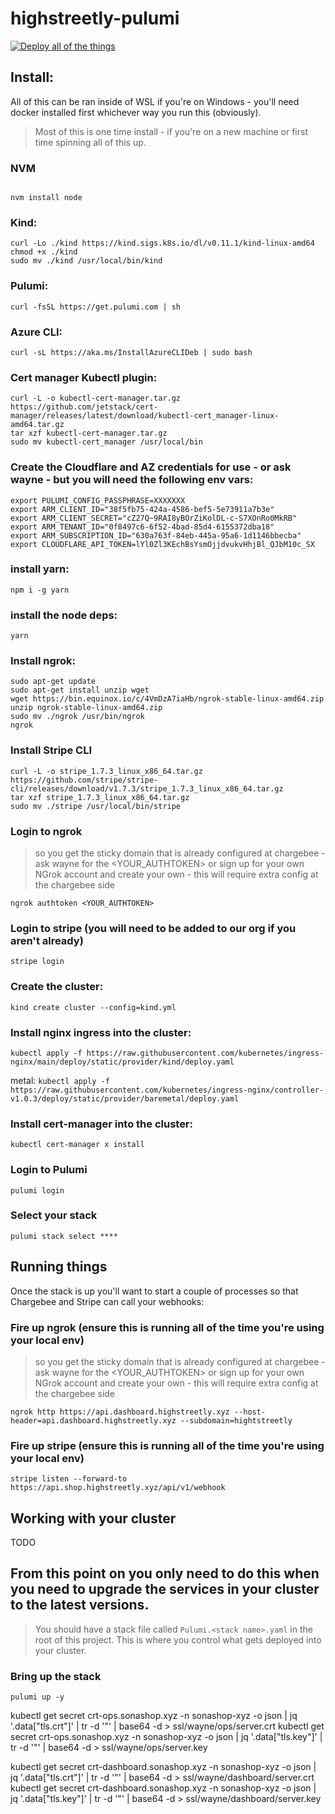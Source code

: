 # highstreetly-pulumi

[![Deploy all of the things](https://github.com/sonaticket/highstreetly-pulumi/actions/workflows/test.yml/badge.svg)](https://github.com/sonaticket/highstreetly-pulumi/actions/workflows/test.yml)

## Install:

All of this can be ran inside of WSL if you're on Windows - you'll need docker installed first whichever way you run this (obviously).

> Most of this is one time install - if you're on a new machine or first time spinning all of this up.

### NVM

```

nvm install node
```

### Kind:
```
curl -Lo ./kind https://kind.sigs.k8s.io/dl/v0.11.1/kind-linux-amd64
chmod +x ./kind
sudo mv ./kind /usr/local/bin/kind
```

### Pulumi:

`curl -fsSL https://get.pulumi.com | sh`

### Azure CLI:

`curl -sL https://aka.ms/InstallAzureCLIDeb | sudo bash`

### Cert manager Kubectl plugin:

```
curl -L -o kubectl-cert-manager.tar.gz https://github.com/jetstack/cert-manager/releases/latest/download/kubectl-cert_manager-linux-amd64.tar.gz
tar xzf kubectl-cert-manager.tar.gz
sudo mv kubectl-cert_manager /usr/local/bin
```

### Create the Cloudflare and AZ credentials for use - or ask wayne - but you will need the following env vars:

```
export PULUMI_CONFIG_PASSPHRASE=XXXXXXX
export ARM_CLIENT_ID="38f5fb75-424a-4586-bef5-5e73911a7b3e"
export ARM_CLIENT_SECRET="cZ27Q~9RAI8yBOrZiKolDL-c-S7XOnRo0MkRB"
export ARM_TENANT_ID="0f8497c6-6f52-4bad-85d4-6155372dba18"
export ARM_SUBSCRIPTION_ID="630a763f-84eb-445a-95a6-1d1146bbecba"
export CLOUDFLARE_API_TOKEN=lYl0Zl3KEchBsYsmOjjdvukvHhjBl_QJbM10c_SX
```

### install yarn:

```
npm i -g yarn
```

### install the node deps:

```
yarn
```

### Install ngrok:

```
sudo apt-get update
sudo apt-get install unzip wget
wget https://bin.equinox.io/c/4VmDzA7iaHb/ngrok-stable-linux-amd64.zip
unzip ngrok-stable-linux-amd64.zip
sudo mv ./ngrok /usr/bin/ngrok
ngrok
```

### Install Stripe CLI

```
curl -L -o stripe_1.7.3_linux_x86_64.tar.gz  https://github.com/stripe/stripe-cli/releases/download/v1.7.3/stripe_1.7.3_linux_x86_64.tar.gz
tar xzf stripe_1.7.3_linux_x86_64.tar.gz
sudo mv ./stripe /usr/local/bin/stripe
```

### Login to ngrok 

> so you get the sticky domain that is already configured at chargebee - ask wayne for the <YOUR_AUTHTOKEN> or sign up for your own NGrok account and create your own - this will require extra config at the chargebee side

```
ngrok authtoken <YOUR_AUTHTOKEN>
```

### Login to stripe (you will need to be added to our org if you aren't already)

```
stripe login
```

### Create the cluster:

`kind create cluster --config=kind.yml`

### Install nginx ingress into the cluster:

`kubectl apply -f https://raw.githubusercontent.com/kubernetes/ingress-nginx/main/deploy/static/provider/kind/deploy.yaml`

metal:
`kubectl apply -f https://raw.githubusercontent.com/kubernetes/ingress-nginx/controller-v1.0.3/deploy/static/provider/baremetal/deploy.yaml`

### Install cert-manager into the cluster:

`kubectl cert-manager x install`

### Login to Pulumi

`pulumi login`

### Select your stack

`pulumi stack select ****`

## Running things

Once the stack is up you'll want to start a couple of processes so that Chargebee and Stripe can call your webhooks:


### Fire up ngrok (ensure this is running all of the time you're using your local env)

> so you get the sticky domain that is already configured at chargebee - ask wayne for the <YOUR_AUTHTOKEN> or sign up for your own NGrok account and create your own - this will require extra config at the chargebee side

```
ngrok http https://api.dashboard.highstreetly.xyz --host-header=api.dashboard.highstreetly.xyz --subdomain=hightstreetly                  
```

### Fire up stripe (ensure this is running all of the time you're using your local env)

```
stripe listen --forward-to https://api.shop.highstreetly.xyz/api/v1/webhook
```


## Working with your cluster

TODO

## From this point on you only need to do this when you need to upgrade the services in your cluster to the latest versions.

> You should have a stack file called `Pulumi.<stack name>.yaml` in the root of this project. This is where you control what gets deployed into your cluster.

### Bring up the stack

`pulumi up -y`




kubectl get secret crt-ops.sonashop.xyz -n sonashop-xyz -o json | jq '.data["tls.crt"]' | tr -d '"' | base64 -d  > ssl/wayne/ops/server.crt
kubectl get secret crt-ops.sonashop.xyz -n sonashop-xyz -o json | jq '.data["tls.key"]' | tr -d '"' | base64 -d  > ssl/wayne/ops/server.key

kubectl get secret crt-dashboard.sonashop.xyz -n sonashop-xyz -o json | jq '.data["tls.crt"]' | tr -d '"' | base64 -d  > ssl/wayne/dashboard/server.crt
kubectl get secret crt-dashboard.sonashop.xyz -n sonashop-xyz -o json | jq '.data["tls.key"]' | tr -d '"' | base64 -d  > ssl/wayne/dashboard/server.key